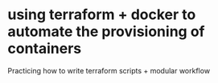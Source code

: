 # using terraform + docker to automate the provisioning of containers
Practicing how to write terraform scripts + modular workflow
